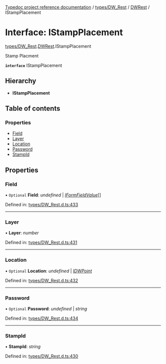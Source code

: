 [Typedoc project reference documentation](../README.md) / [types/DW_Rest](../modules/types_dw_rest.md) / [DWRest](../modules/types_dw_rest.dwrest.md) / IStampPlacement

# Interface: IStampPlacement

[types/DW_Rest](../modules/types_dw_rest.md).[DWRest](../modules/types_dw_rest.dwrest.md).IStampPlacement

Stamp Placment

**`interface`** IStampPlacement

## Hierarchy

* **IStampPlacement**

## Table of contents

### Properties

- [Field](types_dw_rest.dwrest.istampplacement.md#field)
- [Layer](types_dw_rest.dwrest.istampplacement.md#layer)
- [Location](types_dw_rest.dwrest.istampplacement.md#location)
- [Password](types_dw_rest.dwrest.istampplacement.md#password)
- [StampId](types_dw_rest.dwrest.istampplacement.md#stampid)

## Properties

### Field

• `Optional` **Field**: *undefined* \| [*IFormFieldValue*](types_dw_rest.dwrest.iformfieldvalue.md)[]

Defined in: [types/DW_Rest.d.ts:433](https://github.com/DocuWare/REST-Sample-TS/blob/6171aa8/src/types/DW_Rest.d.ts#L433)

___

### Layer

• **Layer**: *number*

Defined in: [types/DW_Rest.d.ts:431](https://github.com/DocuWare/REST-Sample-TS/blob/6171aa8/src/types/DW_Rest.d.ts#L431)

___

### Location

• `Optional` **Location**: *undefined* \| [*IDWPoint*](types_dw_rest.dwrest.idwpoint.md)

Defined in: [types/DW_Rest.d.ts:432](https://github.com/DocuWare/REST-Sample-TS/blob/6171aa8/src/types/DW_Rest.d.ts#L432)

___

### Password

• `Optional` **Password**: *undefined* \| *string*

Defined in: [types/DW_Rest.d.ts:434](https://github.com/DocuWare/REST-Sample-TS/blob/6171aa8/src/types/DW_Rest.d.ts#L434)

___

### StampId

• **StampId**: *string*

Defined in: [types/DW_Rest.d.ts:430](https://github.com/DocuWare/REST-Sample-TS/blob/6171aa8/src/types/DW_Rest.d.ts#L430)
